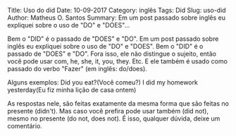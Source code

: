 Title: Uso do did
Date: 10-09-2017
Category: inglês
Tags: Did
Slug: uso-did
Author: Matheus O. Santos
Summary: Em um post passado sobre inglês eu expliquei sobre o uso de "DO" e "DOES"...


Bem o "DID" é o passado de "DOES" e "DO". Em um post passado sobre inglês eu expliquei sobre o uso de "DO" e "DOES".
Bem o "DID" é o passado de "DOES" e "DO". Fora isso, ele não distingue o sujeito, então você pode usar com, he, she, it, you, they. Etc. E ele também é usado como passado do verbo "Fazer" (em inglês: do/does).

Alguns exemplos:
Did you eat?(Você comeu?)
I did my homework yesterday(Eu fiz minha lição de casa ontem)

As respostas nele, são feitas exatamente da mesma forma que são feitas no presente (didn't). Mas caso você prefira pode usar também (did not), mesmo no presente (do not, does not).
É isso, qualquer dúvida, deixe um comentário. 
